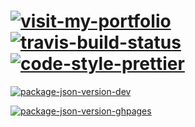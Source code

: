 # [![visit-my-portfolio]][0]</br>[![travis-build-status]][1] [![code-style-prettier]][2]

[![package-json-version-dev]][3]

[![package-json-version-ghpages]][4]

<!-- Real Links -->
[0]: https://portfolio.tomfi.info
[1]: https://travis-ci.org/TomerFi/tomerfi-portfolio
[2]: https://github.com/prettier/prettier
[3]: https://https://github.com/TomerFi/tomerfi-portfolio/tree/dev
[4]: https://https://github.com/TomerFi/tomerfi-portfolio/tree/gh-pages

<!-- Badges Links -->
[code-style-prettier]: https://img.shields.io/badge/code_style-prettier-ff69b4.svg?style=flat
[travis-build-status]: https://travis-ci.org/TomerFi/tomerfi-portfolio.svg?branch=dev
[visit-my-portfolio]: https://img.shields.io/badge/Visit-My%20Portfolio-blueviolet?style=for-the-badge&logo=HTML5
[package-json-version-dev]: https://img.shields.io/github/package-json/v/tomerfi/tomerfi-portfolio/dev
[package-json-version-ghpages]: https://img.shields.io/github/package-json/v/tomerfi/tomerfi-portfolio/gh-pages
